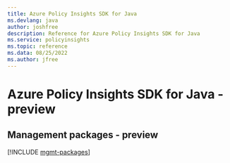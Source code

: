 ```yaml
---
title: Azure Policy Insights SDK for Java
ms.devlang: java
author: joshfree
description: Reference for Azure Policy Insights SDK for Java
ms.service: policyinsights
ms.topic: reference
ms.data: 08/25/2022
ms.author: jfree
---
```

# Azure Policy Insights SDK for Java - preview

## Management packages - preview
[!INCLUDE [mgmt-packages](policy-insights-mgmt-index.md)]